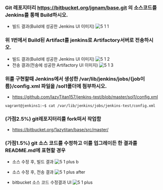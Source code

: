 ### Git 레포지터리 https://bitbucket.org/jgnam/base.git 의 소스코드를 Jenkins를 통해 Build하시오.
* 빌드 결과(Build에 성공한 Jenkins UI 이미지)
![5 1 1](https://user-images.githubusercontent.com/8167433/81762390-75b00100-9507-11ea-91c1-abde92955bd6.png)

### 위 1번에서 Build된 Artifact를 jenkins로 Artifactory서버로 전송하시오.
* 빌드 결과(Build에 성공한 Jenkins UI 이미지)
![5 1 2](https://user-images.githubusercontent.com/8167433/81762444-97a98380-9507-11ea-9dba-fd960cbf52e5.png)
* 전송 결과(전송에 성공한 Artifactory UI 이미지)
![5 1 3](https://user-images.githubusercontent.com/8167433/81762488-b27bf800-9507-11ea-8a82-7bcbfd0332e0.png)

### 위를 구현할때 Jenkins에서 생성한 /var/lib/jenkins/jobs/{job이름}/config.xml 파일을 /sol1폴더에 첨부하시오.
* https://github.com/lazyTitan157/jenkins-test/blob/master/sol1/config.xml
```
vagrant@jenkins1:~$ cat /var/lib/jenkins/jobs/jenkins-test/config.xml
```


### (가점2.5%) git레포지터리를 fork떠서 작업함
- https://bitbucket.org/1azytitan/base/src/master/
### (가점1.5%) git 소스 코드를 수정하고 이를 업그레이든 한 결과를 README.md에 표현할 경우
* 소스 수정 후, 빌드 결과
![5 1 plus b](https://user-images.githubusercontent.com/8167433/81766486-31c1f980-9511-11ea-94a8-a5f50a9eb151.png)
* 소스 수정 후, 전송 결과
![5 1 plus after](https://user-images.githubusercontent.com/8167433/81766461-2242b080-9511-11ea-87c6-7f5ad63c19e1.png)

* bitbucket 소스 코드 수정결과 UI
![5 1 plus](https://user-images.githubusercontent.com/8167433/81766443-1656ee80-9511-11ea-8057-4a84ccd5fbae.png)

